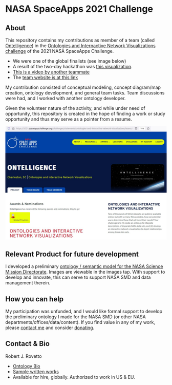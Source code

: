 # NASA SpaceApps 2021 Challenge

## About
This repository contains my contributions as member of a team (called [Ontelligence](https://2021.spaceappschallenge.org/challenges/statements/ontologies-and-interactive-network-visualizations/teams/ontelligence/project)) in the [Ontologies and Internactive Network Visualizations challenge](https://2021.spaceappschallenge.org/challenges/statements/ontologies-and-interactive-network-visualizations/details) of the 2021 NASA SpaceApps Challenge.
- We were one of the global finalists (see image below)
- A result of the two-day hackathon was [this visualization](https://wayward710.github.io/Ontelligence/Ontelligence/public/).
- [This is a video by another teammate](https://drive.google.com/file/d/1xEZGfqZdKojRw_BYw0Gyg0-nFbo1CCkx/view)
- The [team website is at this link](https://ontelligence.cloud/index.html) 

My contribution consisted of conceptual modeling, concept diagram/map creation, ontology development, and general team tasks. 
Team discussions were had, and I worked with another ontology developer.

Given the volunteer nature of the activity, and while under need of opportunity, this repository is created in the hope of finding a work or study opportunity and thus may serve as a pointer from a resume.

![Image of team Challenge with global finalist badge shown](https://github.com/rrovetto/NASA-Spaceapps-2021-Challenge/blob/d47c39193d937d20935ac1f0b588a746f05fd420/images/Finalist_NASAspaceApps2021.JPG)


## Relevant Product for future development 
I developed a preliminary [ontology / semantic model for the NASA Science Mission Directorate](https://github.com/rrovetto/Ontology-of-NASA-SMD). Images are viewable in the images tap. 
With support to develop and innovate, this can serve to support NASA SMD and data management therein. 

## How you can help
My participation was unfunded, and I would like formal support to develop the preliminary ontology I made for the NASA SMD (or other NASA departments/offices/data/content). If you find value in any of my work, please [contact me](https://ontospace.wordpress.com/contact) and consider [donating](https://tinyurl.com/donateViaPayPalrr). 

## Contact & Bio
Robert J. Rovetto
- [Ontology Bio](https://ontologforum.org/index.php/RobertRovetto)
- [Sample written works](https://orcid.org/0000-0003-3835-7817)
- Available for hire, globally. Authorized to work in US & EU.
